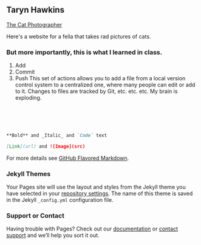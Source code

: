 ## Taryn Hawkins

[The Cat Photographer](http://www.iamthecatphotographer.com/)

Here's a website for a fella that takes rad pictures of cats.

### But more importantly, this is what I learned in class.
1. Add
2. Commit
3. Push
 This set of actions allows you to add a file from a local version control system to a centralized one, where many people can edit or add to it. Changes to files are tracked by Git, etc. etc. etc. My brain is exploding.


```markdown





**Bold** and _Italic_ and `Code` text

[Link](url) and ![Image](src)
```

For more details see [GitHub Flavored Markdown](https://guides.github.com/features/mastering-markdown/).

### Jekyll Themes

Your Pages site will use the layout and styles from the Jekyll theme you have selected in your [repository settings](https://github.com/tarynfayre/tarynfayre.github.io/settings). The name of this theme is saved in the Jekyll `_config.yml` configuration file.

### Support or Contact

Having trouble with Pages? Check out our [documentation](https://help.github.com/categories/github-pages-basics/) or [contact support](https://github.com/contact) and we’ll help you sort it out.
